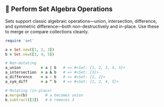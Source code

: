 ## 🔄 Perform Set Algebra Operations

Sets support classic algebraic operations—union, intersection, difference, and symmetric difference—both non-destructively and in-place. Use these to merge or compare collections cleanly.

```ruby
require 'set'

a = Set.new([1, 2, 3])
b = Set.new([3, 4, 5])

# Non-mutating
a_union         = a | b   # => #<Set: {1, 2, 3, 4, 5}>
a_intersection  = a & b   # => #<Set: {3}>
a_difference    = a - b   # => #<Set: {1, 2}>
a_sym_diff      = a ^ b   # => #<Set: {1, 2, 4, 5}>

# Mutating (in-place)
a.merge(b)        # a becomes union
b.subtract([3])   # b removes 3
```